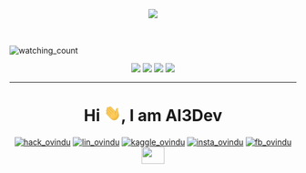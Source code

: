 <p align="center">
  <img src="https://cdna.artstation.com/p/users/covers/002/696/776/default/498b33235984f953f6f58f1823985084.jpg?1655859082&quot" height="200"/>
</p>
<br>

<p align="left"> 
<img src="https://komarev.com/ghpvc/?username=OvinduWijethunge&color=brightgreen" alt="watching_count" />
 </p>
 <p align="center">
<img src="https://img.shields.io/badge/Age-26-blue" />
  <img src="https://img.shields.io/badge/Focus-Machine%20Learning-brightgreen" />
  <img src="https://img.shields.io/badge/Lives-Sri%20Lanka-success" />
  <img src="https://img.shields.io/badge/Languages-English%20%26%20Sinhala-brightgreen" />
</p>
<hr>
<h1 align="center">Hi <img src="https://raw.githubusercontent.com/ABSphreak/ABSphreak/master/gifs/Hi.gif" width="30px">, I am Al3Dev </h1>
<p align="center">
<a href="https://www.hackerrank.com/OvinduWijethunge" target="blank"><img align="center" src="https://cdn.worldvectorlogo.com/logos/hackerrank.svg" alt="hack_ovindu" height="30" width="40" /></a>
<a href="https://www.linkedin.com/in/ovinduwijethunge/" target="blank"><img align="center" src="https://image.flaticon.com/icons/png/128/174/174857.png" alt="lin_ovindu" height="30" width="40" /></a>  
<a href="https://www.kaggle.com/ovinduwijethunge" target="blank"><img align="center" src="https://www.vectorlogo.zone/logos/kaggle/kaggle-icon.svg" alt="kaggle_ovindu" height="30" width="40" /></a>
<a href="https://www.instagram.com/ovindu_vesuvius/" target="blank"><img align="center" src="https://image.flaticon.com/icons/png/128/174/174855.png" alt="insta_ovindu" height="30" width="40" /></a>
<a href="https://www.facebook.com/ovindu.wijethunge.7/" target="blank"><img align="center" src="https://www.svgrepo.com/show/299425/facebook.svg" alt="fb_ovindu" height="30" width="40" /></a>
 <a href = "mailto: oumw.udesh@gmail.com"><img align="center" src="https://seeklogo.com/images/G/gmail-new-2020-logo-32DBE11BB4-seeklogo.com.png" height="30" width="40" /></a>
</p>
</p>






